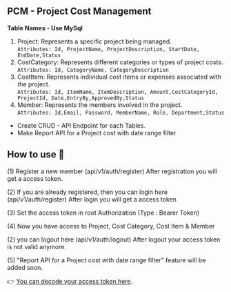 ## PCM - Project Cost Management

**Table Names - Use MySql**
1. Project: Represents a specific project being managed.<br>
	```Attributes: Id, ProjectName, ProjectDescription, StartDate, EndDate,Status```
2. CostCategory: Represents different categories or types of project costs.<br>
	```Attributes: Id, CategoryName, CategoryDescription```
3. CostItem: Represents individual cost items or expenses associated with the project.<br>```Attributes: Id, ItemName, ItemDescription, Amount,CostCategoryId, ProjectId,
	Date,EntryBy,ApprovedBy,Status```
4. Member: Represents the members involved in the project.<br>```Attributes: Id,Email, Password, MemberName, Role, Department,Status```

- Create CRUD - API Endpoint for each Tables.
- Make Report API for a Project cost with date range filter

## How to use 🤔

(1) Register a new member (api/v1/auth/register)
	After registration you will get a access token.

(2) If you are already registered, then you can login here (api/v1/auth/register)
    After login  you will get a access token


(3) Set the access token in root Authorization (Type : Bearer Token)

(4) Now you have access to Project, Cost Category, Cost Item & Member

(2) you can logout here (api/v1/auth/logout)
    After logout your access token is not valid anymore.

(5) "Report API for a Project cost with date range filter" feature will be added soon.


👉 [You can decode your access token here](https://jwt.io/).
